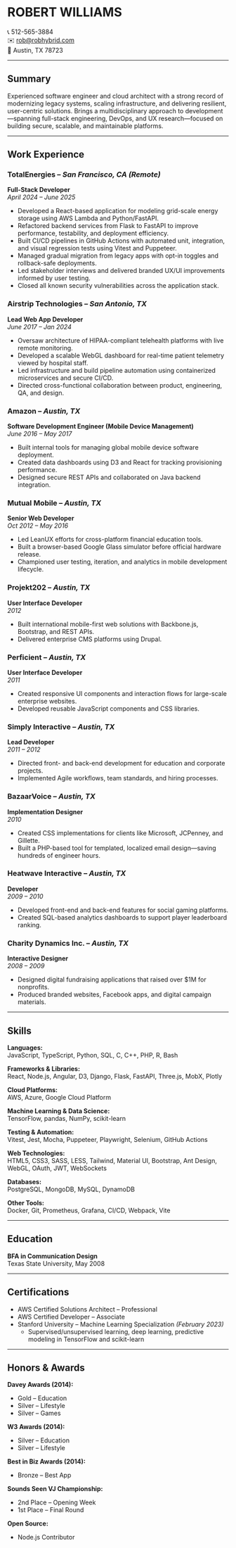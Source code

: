 # ROBERT WILLIAMS

📞 512-565-3884  
✉️ rob@robhybrid.com  
📍 Austin, TX 78723  

---

## **Summary**

Experienced software engineer and cloud architect with a strong record of modernizing legacy systems, scaling infrastructure, and delivering resilient, user-centric solutions. Brings a multidisciplinary approach to development—spanning full-stack engineering, DevOps, and UX research—focused on building secure, scalable, and maintainable platforms.

---

## **Work Experience**

### **TotalEnergies** – *San Francisco, CA (Remote)*  
**Full-Stack Developer**  
*April 2024 – June 2025*

- Developed a React-based application for modeling grid-scale energy storage using AWS Lambda and Python/FastAPI.  
- Refactored backend services from Flask to FastAPI to improve performance, testability, and deployment efficiency.  
- Built CI/CD pipelines in GitHub Actions with automated unit, integration, and visual regression tests using Vitest and Puppeteer.  
- Managed gradual migration from legacy apps with opt-in toggles and rollback-safe deployments.  
- Led stakeholder interviews and delivered branded UX/UI improvements informed by user testing.  
- Closed all known security vulnerabilities across the application stack.

### **Airstrip Technologies** – *San Antonio, TX*  
**Lead Web App Developer**  
*June 2017 – Jan 2024*

- Oversaw architecture of HIPAA-compliant telehealth platforms with live remote monitoring.  
- Developed a scalable WebGL dashboard for real-time patient telemetry viewed by hospital staff.  
- Led infrastructure and build pipeline automation using containerized microservices and secure CI/CD.  
- Directed cross-functional collaboration between product, engineering, QA, and design.

### **Amazon** – *Austin, TX*  
**Software Development Engineer (Mobile Device Management)**  
*June 2016 – May 2017*

- Built internal tools for managing global mobile device software deployment.  
- Created data dashboards using D3 and React for tracking provisioning performance.  
- Designed secure REST APIs and collaborated on Java backend integration.

### **Mutual Mobile** – *Austin, TX*  
**Senior Web Developer**  
*Oct 2012 – May 2016*

- Led LeanUX efforts for cross-platform financial education tools.  
- Built a browser-based Google Glass simulator before official hardware release.  
- Championed user testing, iteration, and analytics in mobile development lifecycle.

### **Projekt202** – *Austin, TX*  
**User Interface Developer**  
*2012*

- Built international mobile-first web solutions with Backbone.js, Bootstrap, and REST APIs.  
- Delivered enterprise CMS platforms using Drupal.

### **Perficient** – *Austin, TX*  
**User Interface Developer**  
*2011*

- Created responsive UI components and interaction flows for large-scale enterprise websites.  
- Developed reusable JavaScript components and CSS libraries.

### **Simply Interactive** – *Austin, TX*  
**Lead Developer**  
*2011 – 2012*

- Directed front- and back-end development for education and corporate projects.  
- Implemented Agile workflows, team standards, and hiring processes.

### **BazaarVoice** – *Austin, TX*  
**Implementation Designer**  
*2010*

- Created CSS implementations for clients like Microsoft, JCPenney, and Gillette.  
- Built a PHP-based tool for templated, localized email design—saving hundreds of engineer hours.

### **Heatwave Interactive** – *Austin, TX*  
**Developer**  
*2009 – 2010*

- Developed front-end and back-end features for social gaming platforms.  
- Created SQL-based analytics dashboards to support player leaderboard ranking.

### **Charity Dynamics Inc.** – *Austin, TX*  
**Interactive Designer**  
*2008 – 2009*

- Designed digital fundraising applications that raised over $1M for nonprofits.  
- Produced branded websites, Facebook apps, and digital campaign materials.

---

## **Skills**

**Languages:**  
JavaScript, TypeScript, Python, SQL, C, C++, PHP, R, Bash  

**Frameworks & Libraries:**  
React, Node.js, Angular, D3, Django, Flask, FastAPI, Three.js, MobX, Plotly  

**Cloud Platforms:**  
AWS, Azure, Google Cloud Platform  

**Machine Learning & Data Science:**  
TensorFlow, pandas, NumPy, scikit-learn  

**Testing & Automation:**  
Vitest, Jest, Mocha, Puppeteer, Playwright, Selenium, GitHub Actions  

**Web Technologies:**  
HTML5, CSS3, SASS, LESS, Tailwind, Material UI, Bootstrap, Ant Design, WebGL, OAuth, JWT, WebSockets  

**Databases:**  
PostgreSQL, MongoDB, MySQL, DynamoDB  

**Other Tools:**  
Docker, Git, Prometheus, Grafana, CI/CD, Webpack, Vite  

---

## **Education**

**BFA in Communication Design**  
Texas State University, May 2008

---

## **Certifications**

- AWS Certified Solutions Architect – Professional  
- AWS Certified Developer – Associate  
- Stanford University – Machine Learning Specialization *(February 2023)*  
  - Supervised/unsupervised learning, deep learning, predictive modeling in TensorFlow and scikit-learn

---

## **Honors & Awards**

**Davey Awards (2014):**  
- Gold – Education  
- Silver – Lifestyle  
- Silver – Games  

**W3 Awards (2014):**  
- Silver – Education  
- Silver – Lifestyle  

**Best in Biz Awards (2014):**  
- Bronze – Best App  

**Sounds Seen VJ Championship:**  
- 2nd Place – Opening Week  
- 1st Place – Final Round  

**Open Source:**  
- Node.js Contributor

